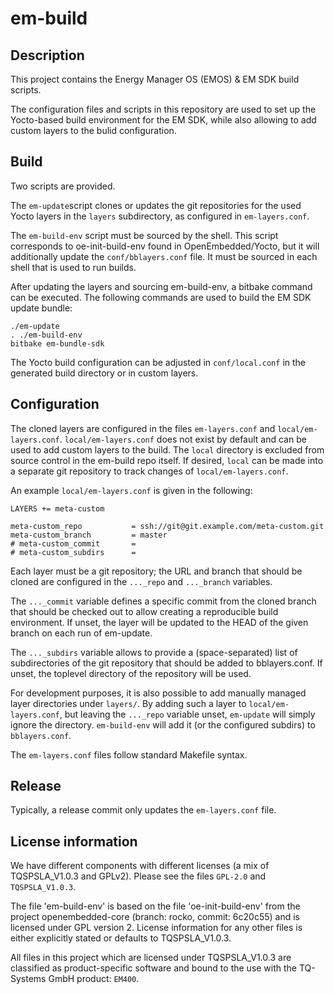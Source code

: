 # em-build
## Description
This project contains the Energy Manager OS (EMOS) & EM SDK build scripts.

The configuration files and scripts in this repository are used to set up the
Yocto-based build environment for the EM SDK, while also allowing to add custom
layers to the bulid configuration.

## Build
Two scripts are provided.

The `em-update`script clones or updates the git repositories for the used Yocto layers in the `layers` subdirectory, as configured in `em-layers.conf`.

The `em-build-env` script must be sourced by the shell. This script corresponds
to oe-init-build-env found in OpenEmbedded/Yocto, but it will additionally
update the `conf/bblayers.conf` file. It must be sourced in each shell that is
used to run builds.

After updating the layers and sourcing em-build-env, a bitbake command can be
executed. The following commands are used to build the EM SDK update bundle:

    ./em-update
    . ./em-build-env
    bitbake em-bundle-sdk

The Yocto build configuration can be adjusted in `conf/local.conf` in the
generated build directory or in custom layers.


## Configuration
The cloned layers are configured in the files `em-layers.conf` and
`local/em-layers.conf`. `local/em-layers.conf` does not exist by default and
can be used to add custom layers to the build. The `local` directory is
excluded from source control in the em-build repo itself.
If desired, `local` can be made into a separate git repository to track changes
of `local/em-layers.conf`.

An example `local/em-layers.conf` is given in the following:

    LAYERS += meta-custom

    meta-custom_repo           = ssh://git@git.example.com/meta-custom.git
    meta-custom_branch         = master
    # meta-custom_commit       =
    # meta-custom_subdirs      =

Each layer must be a git repository; the URL and branch that should be cloned
are configured in the `..._repo` and `..._branch` variables.

The `..._commit` variable defines a specific commit from the cloned branch that
should be checked out to allow creating a reproducible build environment. If
unset, the layer will be updated to the HEAD of the given branch on each run of
em-update.

The `..._subdirs` variable allows to provide a (space-separated) list of
subdirectories of the git repository that should be added to bblayers.conf. If
unset, the toplevel directory of the repository will be used.

For development purposes, it is also possible to add manually managed layer
directories under `layers/`. By adding such a layer to `local/em-layers.conf`,
but leaving the `..._repo` variable unset, `em-update` will simply ignore the
directory. `em-build-env` will add it (or the configured subdirs) to
`bblayers.conf`.

The `em-layers.conf` files follow standard Makefile syntax.

## Release
Typically, a release commit only updates the `em-layers.conf` file.

## License information
We have different components with different licenses (a mix of TQSPSLA_V1.0.3 and GPLv2).
Please see the files `GPL-2.0` and `TQSPSLA_V1.0.3`.

The file 'em-build-env' is based on the file 'oe-init-build-env' from the project openembedded-core
(branch: rocko, commit: 6c20c55) and is licensed under GPL version 2.
License information for any other files is either explicitly stated or defaults to TQSPSLA_V1.0.3.

All files in this project which are licensed under TQSPSLA_V1.0.3 are classified as
product-specific software and bound to the use with the TQ-Systems GmbH product: `EM400`.

